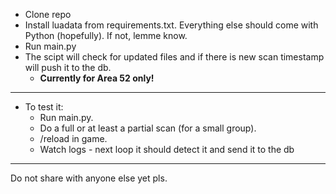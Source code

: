 - Clone repo
- Install luadata from requirements.txt. Everything else should come with Python (hopefully). If not, lemme know.
- Run main.py
- The scipt will check for updated files and if there is new scan timestamp will push it to the db.
  - **Currently for Area 52 only!**
----------
- To test it:
  - Run main.py.
  - Do a full or at least a partial scan (for a small group).
  - /reload in game.
  - Watch logs - next loop it should detect it and send it to the db
----------
Do not share with anyone else yet pls.
